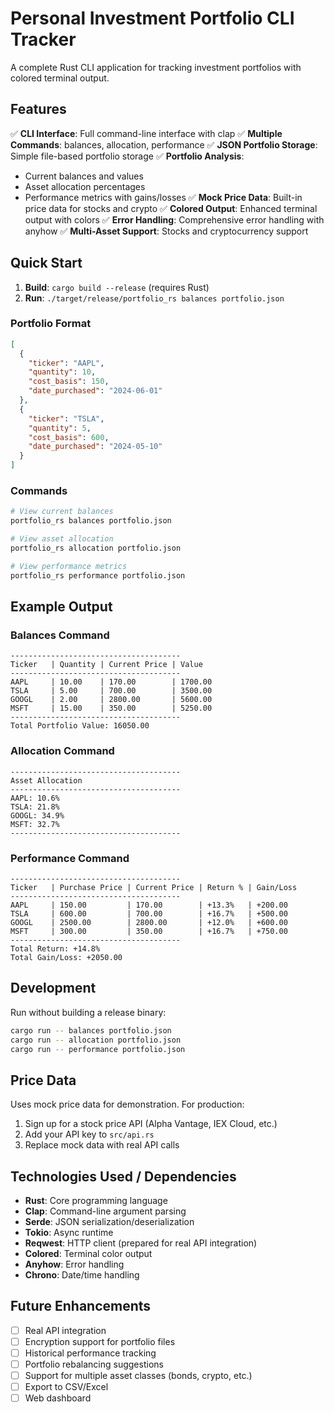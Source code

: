 # Personal Investment Portfolio CLI Tracker

A complete Rust CLI application for tracking investment portfolios with colored terminal output.

## Features

✅ **CLI Interface**: Full command-line interface with clap
✅ **Multiple Commands**: balances, allocation, performance
✅ **JSON Portfolio Storage**: Simple file-based portfolio storage
✅ **Portfolio Analysis**: 
   - Current balances and values
   - Asset allocation percentages
   - Performance metrics with gains/losses
✅ **Mock Price Data**: Built-in price data for stocks and crypto
✅ **Colored Output**: Enhanced terminal output with colors
✅ **Error Handling**: Comprehensive error handling with anyhow
✅ **Multi-Asset Support**: Stocks and cryptocurrency support

## Quick Start

1. **Build**: `cargo build --release` (requires Rust)
2. **Run**: `./target/release/portfolio_rs balances portfolio.json`

### Portfolio Format

```json
[
  {
    "ticker": "AAPL",
    "quantity": 10,
    "cost_basis": 150,
    "date_purchased": "2024-06-01"
  },
  {
    "ticker": "TSLA", 
    "quantity": 5,
    "cost_basis": 600,
    "date_purchased": "2024-05-10"
  }
]
```

### Commands

```bash
# View current balances
portfolio_rs balances portfolio.json

# View asset allocation
portfolio_rs allocation portfolio.json  

# View performance metrics
portfolio_rs performance portfolio.json
```

## Example Output

### Balances Command
```
--------------------------------------
Ticker   | Quantity | Current Price | Value
--------------------------------------
AAPL     | 10.00    | 170.00        | 1700.00
TSLA     | 5.00     | 700.00        | 3500.00
GOOGL    | 2.00     | 2800.00       | 5600.00
MSFT     | 15.00    | 350.00        | 5250.00
--------------------------------------
Total Portfolio Value: 16050.00
```

### Allocation Command
```
--------------------------------------
Asset Allocation
--------------------------------------
AAPL: 10.6%
TSLA: 21.8%
GOOGL: 34.9%
MSFT: 32.7%
--------------------------------------
```

### Performance Command
```
--------------------------------------
Ticker   | Purchase Price | Current Price | Return % | Gain/Loss
--------------------------------------
AAPL     | 150.00         | 170.00        | +13.3%   | +200.00
TSLA     | 600.00         | 700.00        | +16.7%   | +500.00
GOOGL    | 2500.00        | 2800.00       | +12.0%   | +600.00
MSFT     | 300.00         | 350.00        | +16.7%   | +750.00
--------------------------------------
Total Return: +14.8%
Total Gain/Loss: +2050.00
```

## Development

Run without building a release binary:
```bash
cargo run -- balances portfolio.json
cargo run -- allocation portfolio.json
cargo run -- performance portfolio.json
```

## Price Data

Uses mock price data for demonstration. For production:
1. Sign up for a stock price API (Alpha Vantage, IEX Cloud, etc.)
2. Add your API key to `src/api.rs`
3. Replace mock data with real API calls

## Technologies Used / Dependencies

- **Rust**: Core programming language
- **Clap**: Command-line argument parsing
- **Serde**: JSON serialization/deserialization
- **Tokio**: Async runtime
- **Reqwest**: HTTP client (prepared for real API integration)
- **Colored**: Terminal color output
- **Anyhow**: Error handling
- **Chrono**: Date/time handling


## Future Enhancements

- [ ] Real API integration
- [ ] Encryption support for portfolio files
- [ ] Historical performance tracking
- [ ] Portfolio rebalancing suggestions
- [ ] Support for multiple asset classes (bonds, crypto, etc.)
- [ ] Export to CSV/Excel
- [ ] Web dashboard
